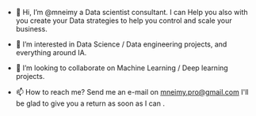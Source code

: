 - 👋 Hi, I’m @mneimy a Data scientist consultant. I can Help you also with you create your Data strategies to help you control and scale your business.
  
- 👀 I’m interested in Data Science / Data engineering projects, and everything around IA.  


- 💞️ I’m looking to collaborate on Machine Learning / Deep learning projects.
- 📫 How to reach me? Send me an e-mail on mneimy.pro@gmail.com I'll be glad to give you a return as soon as I can . 
<!---
mneimy/mneimy is a ✨ special ✨ repository because its `README.md` (this file) appears on your GitHub profile.
You can click the Preview link to take a look at your changes.
--->
